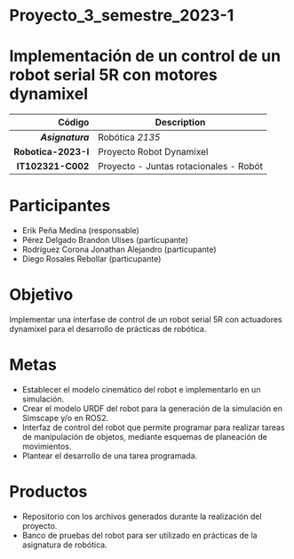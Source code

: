 # Proyecto_3_semestre_2023-1
# Implementación de un control de un robot serial 5R con motores dynamixel

| Código | Description |
| ------:| ----------- |
| ***Asignatura*** | Robótica *2135* | 
| **Robotica-2023-I**  | Proyecto Robot Dynamixel |
| **IT102321-C002** | Proyecto - Juntas rotacionales - Robót  |

# Participantes
- Erik Peña Medina (responsable)
- Pérez Delgado Brandon Ulises (particupante)
- Rodríguez Corona Jonathan Alejandro (particupante)
- Diego Rosales Rebollar (particupante)

# Objetivo
Implementar una interfase de control de un robot serial 5R con actuadores dynamixel para el desarrollo de prácticas de robótica.

# Metas
- Establecer el modelo cinemático del robot e implementarlo en un simulación.
- Crear el modelo URDF del robot para la generación de la simulación en Simscape y/o en ROS2.
- Interfaz de control del robot que permite programar para realizar tareas de manipulación de objetos, mediante esquemas de planeación de movimientos.
- Plantear el desarrollo de una tarea programada.

# Productos
- Repositorio con los archivos generados durante la realización del proyecto.
- Banco de pruebas del robot para ser utilizado en prácticas de la asignatura de robótica.





